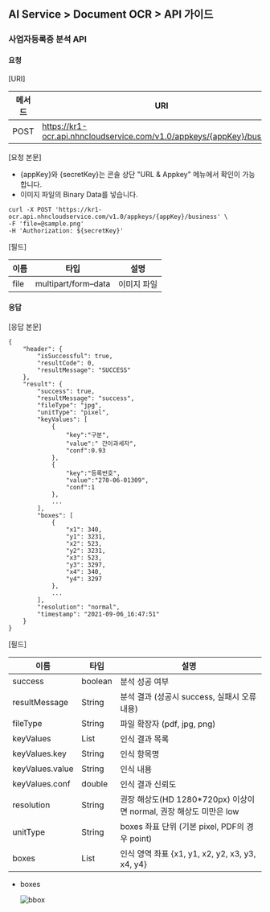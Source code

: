 ## AI Service > Document OCR > API 가이드

### 사업자등록증 분석 API

#### 요청

[URI]

| 메서드 | URI |
|---|---|
| POST | https://kr1-ocr.api.nhncloudservice.com/v1.0/appkeys/{appKey}/business |

[요청 본문]

- {appKey}와 {secretKey}는 콘솔 상단 "URL & Appkey" 메뉴에서 확인이 가능합니다.
- 이미지 파일의 Binary Data를 넣습니다.

```
curl -X POST 'https://kr1-ocr.api.nhncloudservice.com/v1.0/appkeys/{appKey}/business' \
-F 'file=@sample.png' 
-H 'Authorization: ${secretKey}'
```

[필드]

| 이름 | 타입 | 설명 |
|---|---|---|
| file | multipart/form–data | 이미지 파일 |

#### 응답

[응답 본문]

```
{
    "header": {
        "isSuccessful": true,
        "resultCode": 0,
        "resultMessage": "SUCCESS"
    },
    "result": {
        "success": true,
        "resultMessage": "success",
        "fileType": "jpg",
        "unitType": "pixel",
        "keyValues": [
            {
                "key":"구분",
                "value":" 간이과세자",
                "conf":0.93
            },
            {
                "key":"등록번호",
                "value":"270-06-01309",
                "conf":1
            },
            ...
        ],
        "boxes": [
            {
                "x1": 340,
                "y1": 3231,
                "x2": 523,
                "y2": 3231,
                "x3": 523,
                "y3": 3297,
                "x4": 340,
                "y4": 3297
            },
            ...
        ],
        "resolution": "normal",
        "timestamp": "2021-09-06_16:47:51"
    }
}
```

[필드]

| 이름 | 타입 | 설명 |
|---|---|---|
| success | boolean | 분석 성공 여부 |
| resultMessage | String | 분석 결과 (성공시 success, 실패시 오류 내용) |
| fileType | String | 파일 확장자 (pdf, jpg, png) |
| keyValues | List | 인식 결과 목록 |
| keyValues.key | String | 인식 항목명 |
| keyValues.value | String | 인식 내용 |
| keyValues.conf | double | 인식 결과 신뢰도 |
| resolution | String | 권장 해상도(HD 1280*720px) 이상이면 normal, 권장 해상도 미만은 low |
| unitType | String | boxes 좌표 단위 (기본 pixel, PDF의 경우 point) |
| boxes | List | 인식 영역 좌표 {x1, y1, x2, y2, x3, y3, x4, y4} |

* boxes
 
    ![bbox](http://static.toastoven.net/prod_document_ocr/bbox.png)

